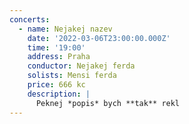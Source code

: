 ```yaml
---
concerts:
  - name: Nejakej nazev
    date: '2022-03-06T23:00:00.000Z'
    time: '19:00'
    address: Praha
    conductor: Nejakej ferda
    solists: Mensi ferda
    price: 666 kc
    description: |
      Peknej *popis* bych **tak** rekl
---
```


